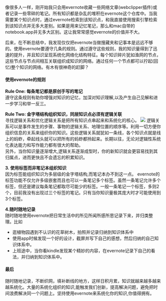 像很多人一样，刚开始我只会用evernote收藏一些网络文章(webclipper插件)或者记录一些零碎的笔记。所有知识都是杂乱的堆积在evernote这个仓库中。当我需要某个知识点时，通过evernote检索到该知识点，和我直接使用搜索引擎检索到该知识点并无多大差别。如果是用来记忆笔记，那么和mac自带的notebook.app并无多大区别。这让我常常感觉evernote的价值并不大。

后来，在不断总结中，我发现仅仅把evernote当做搜藏夹和记事本是远远不够的。使用evernote要遵守几条的规则。通过遵守这些规则，我的知识量得到了迅速的提升，并且知识呈现系统化网络化结构特征。每个知识碎片犹如渔网的节点，这些节点与节点间相互关联组织成知识的网络。通过任何一个节点都可以拧起(回忆)整个知识的网络。有木有很神奇的赶脚？

#### 使用evernote的规则
**Rule One: 每条笔记都是原创手写的笔记**  
遵守这条规则有助你增强对知识的记忆，加深对知识理解,以及产生自己见解和进一步学习和举一反三。

**Rule Two: 金字塔结构组织知识，同层知识点必须有逻辑关联**  
寻找逻辑关系和优化逻辑关系是把所有知识点串起来和系统化的核心。
![](https://raw.githubusercontent.com/che3vinci/che3vinci.github.io/master/_posts/media/evernote.jpg)
逻辑关系可以是事件发生的步骤、事物的逻辑关系、地理位置的顺序等。利用一切方便你组织信息的关系来组织你的知识。这些逻辑关系就犹如一条线，各个知识点就是线上的蚂蚱，牵起线头就可以把所有的蚂蚱都拎起来。长期以往，无论对逻辑性系统化表达能力和写作能力都有很大的帮助。  
另外，当你知识量逐渐增大,逻辑关系逐渐成型时，你的新知识就会更容易找到其归属点，进而更快且不会遗忘的积累知识。

**3. 使用标签而非笔记本组织知识**  
因为标签能组织知识为多层级的金字塔结构,而笔记本办不到这一点。
evernote的标签功能不仅允许多级嵌套而且也可以一条笔记多个标签。虽然一条笔记允许多个标签，但还是建议每条笔记都取尽可能少的标签。一般一条笔记一个标签，多则2个，目前我没有出现过三个标签的笔记。只有当你知识量极其庞大时才可能使用到3个标签。

**4.随时随地记录**   
随时随地使用evernote把日常生活中的所见所闻所感所思记录下来，并归类整理。比如
- 逛植物园遇到不认识的花草树木，拍照并记录归纳到知识体系中
- 使用app时候发现一个好的设计，截屏并写下自己的感想，然后归纳的自己知识体系中。
- 上班途中，当你看kindle发现某个精妙的内容，在evernote记录下自己的看法，并归纳到知识体系中。

#### 最后
随时随地记录，不断织网，填补断线的地方，这样日积月累，知识就越来越多越来越系统化。大量的系统化组织的知识,能触发我们创新，提高解决问题，避免把时间浪费解决同一个问题上。坚持使用evernote来系统化你的知识,你值得拥有。






